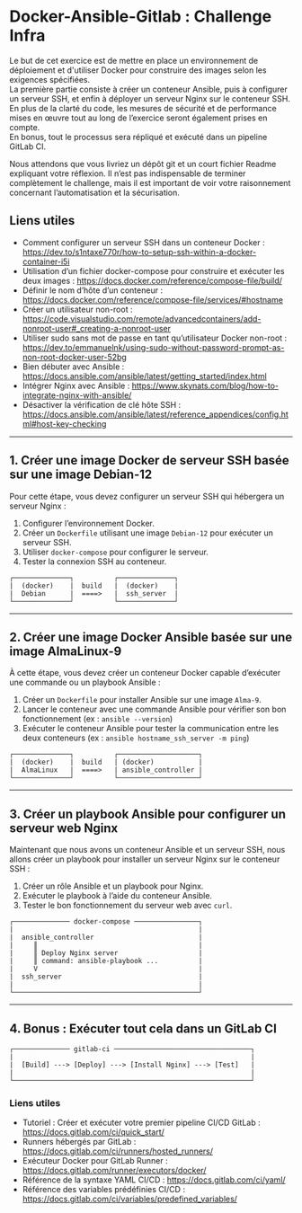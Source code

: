 # Docker-Ansible-Gitlab : Challenge Infra

Le but de cet exercice est de mettre en place un environnement de déploiement et d'utiliser Docker pour construire des images selon les exigences spécifiées.  
La première partie consiste à créer un conteneur Ansible, puis à configurer un serveur SSH, et enfin à déployer un serveur Nginx sur le conteneur SSH.  
En plus de la clarté du code, les mesures de sécurité et de performance mises en œuvre tout au long de l’exercice seront également prises en compte.  
En bonus, tout le processus sera répliqué et exécuté dans un pipeline GitLab CI.

Nous attendons que vous livriez un dépôt git et un court fichier Readme expliquant votre réflexion. Il n’est pas indispensable de terminer complètement le challenge, mais il est important de voir votre raisonnement concernant l’automatisation et la sécurisation.

## Liens utiles

- Comment configurer un serveur SSH dans un conteneur Docker : https://dev.to/s1ntaxe770r/how-to-setup-ssh-within-a-docker-container-i5i  
- Utilisation d’un fichier docker-compose pour construire et exécuter les deux images : https://docs.docker.com/reference/compose-file/build/  
- Définir le nom d’hôte d’un conteneur : https://docs.docker.com/reference/compose-file/services/#hostname  
- Créer un utilisateur non-root : https://code.visualstudio.com/remote/advancedcontainers/add-nonroot-user#_creating-a-nonroot-user  
- Utiliser sudo sans mot de passe en tant qu’utilisateur Docker non-root : https://dev.to/emmanuelnk/using-sudo-without-password-prompt-as-non-root-docker-user-52bg  
- Bien débuter avec Ansible : https://docs.ansible.com/ansible/latest/getting_started/index.html  
- Intégrer Nginx avec Ansible : https://www.skynats.com/blog/how-to-integrate-nginx-with-ansible/  
- Désactiver la vérification de clé hôte SSH : https://docs.ansible.com/ansible/latest/reference_appendices/config.html#host-key-checking  

---

## 1. Créer une image Docker de serveur SSH basée sur une image Debian-12

Pour cette étape, vous devez configurer un serveur SSH qui hébergera un serveur Nginx :

1. Configurer l’environnement Docker.  
2. Créer un `Dockerfile` utilisant une image `Debian-12` pour exécuter un serveur SSH.  
3. Utiliser `docker-compose` pour configurer le serveur.  
4. Tester la connexion SSH au conteneur.

```
┌──────────────┐          ┌──────────────┐
|  (docker)    |  build   |  (docker)    |
|  Debian      |  ====>   |  ssh_server  |
└──────────────┘          └──────────────┘
```


---

## 2. Créer une image Docker Ansible basée sur une image AlmaLinux-9

À cette étape, vous devez créer un conteneur Docker capable d’exécuter une commande ou un playbook Ansible :

1. Créer un `Dockerfile` pour installer Ansible sur une image `Alma-9`.  
2. Lancer le conteneur avec une commande Ansible pour vérifier son bon fonctionnement (ex : `ansible --version`)  
3. Exécuter le conteneur Ansible pour tester la communication entre les deux conteneurs (ex : `ansible hostname_ssh_server -m ping`)

```
┌──────────────┐          ┌────────────────────┐
|  (docker)    |  build   | (docker)           |
|  AlmaLinux   |  ====>   | ansible_controller |
└──────────────┘          └────────────────────┘
```


---

## 3. Créer un playbook Ansible pour configurer un serveur web Nginx

Maintenant que nous avons un conteneur Ansible et un serveur SSH, nous allons créer un playbook pour installer un serveur Nginx sur le conteneur SSH :

1. Créer un rôle Ansible et un playbook pour Nginx.  
2. Exécuter le playbook à l’aide du conteneur Ansible.  
3. Tester le bon fonctionnement du serveur web avec `curl`.

```
┌────────────── docker-compose ────────────────┐
|                                              |
|  ansible_controller                          |
|     ║                                        |
|     ║ Deploy Nginx server                    |
|     ║ command: ansible-playbook ...          |
|     V                                        |
|  ssh_server                                  |
|                                              |
└──────────────────────────────────────────────┘
```


---

## 4. Bonus : Exécuter tout cela dans un GitLab CI

```
┌────────────── gitlab-ci ──────────────────────────────────┐
|                                                           |
|  [Build] ---> [Deploy] ---> [Install Nginx] ---> [Test]   |
|                                                           |
└───────────────────────────────────────────────────────────┘
```


### Liens utiles

- Tutoriel : Créer et exécuter votre premier pipeline CI/CD GitLab : https://docs.gitlab.com/ci/quick_start/  
- Runners hébergés par GitLab : https://docs.gitlab.com/ci/runners/hosted_runners/  
- Exécuteur Docker pour GitLab Runner : https://docs.gitlab.com/runner/executors/docker/  
- Référence de la syntaxe YAML CI/CD : https://docs.gitlab.com/ci/yaml/  
- Référence des variables prédéfinies CI/CD : https://docs.gitlab.com/ci/variables/predefined_variables/  

